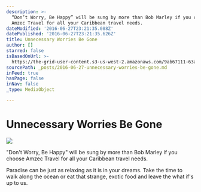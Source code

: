 ```yaml
---
description: >-
  “Don’t Worry, Be Happy” will be sung by more than Bob Marley if you choose
  Amzec Travel for all your Caribbean travel needs.
dateModified: '2016-06-27T23:21:35.088Z'
datePublished: '2016-06-27T23:21:35.626Z'
title: Unnecessary Worries Be Gone
author: []
starred: false
isBasedOnUrl: >-
  https://the-grid-user-content.s3-us-west-2.amazonaws.com/9ab67111-63ab-4867-a3d0-9dbf9d5d4962.jpg
sourcePath: _posts/2016-06-27-unnecessary-worries-be-gone.md
inFeed: true
hasPage: false
inNav: false
_type: MediaObject

---
```

# Unnecessary Worries Be Gone
![](https://the-grid-user-content.s3-us-west-2.amazonaws.com/9ab67111-63ab-4867-a3d0-9dbf9d5d4962.jpg)

"Don't Worry, Be Happy" will be sung by more than Bob Marley if you choose Amzec Travel for all your Caribbean travel needs.

Paradise can be just as relaxing as it is in your dreams. Take the time to walk along the ocean or eat that strange, exotic food and leave the what if's up to us.